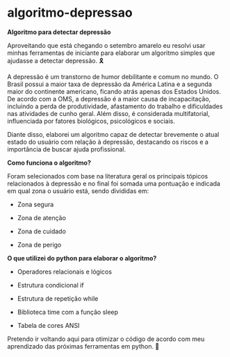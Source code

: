 # algoritmo-depressao

**Algoritmo para detectar depressão**

Aproveitando que está chegando o setembro amarelo eu resolvi usar minhas ferramentas de iniciante para elaborar um algoritmo simples que ajudasse a detectar depressão. 🎗

A depressão é um transtorno de humor debilitante e comum no mundo. O Brasil possui a maior taxa de depressão da América Latina e a segunda maior do continente americano, ficando atrás apenas dos Estados Unidos. De acordo com a OMS, a depressão é a maior causa de incapacitação, incluindo a perda de produtividade, afastamento do trabalho e dificuldades nas atividades de cunho geral. Além disso, é considerada multifatorial, influenciada por fatores biológicos, psicológicos e sociais.

Diante disso, elaborei um algoritmo capaz de detectar brevemente o atual estado do usuário com relação à depressão, destacando os riscos e a importância de buscar ajuda profissional.

**Como funciona o algoritmo?**

Foram selecionados com base na literatura geral os principais tópicos relacionados à depressão e no final foi somada uma pontuação e indicada em qual zona o usuário está, sendo divididas em:

+ Zona segura

+ Zona de atenção

+ Zona de cuidado

+ Zona de perigo

**O que utilizei do python para elaborar o algoritmo?**

+ Operadores relacionais e lógicos

+ Estrutura condicional if

+ Estrutura de repetição while

+ Biblioteca time com a função sleep

+ Tabela de cores ANSI


Pretendo ir voltando aqui para otimizar o código de acordo com meu aprendizado das próximas ferramentas em python. 💛
